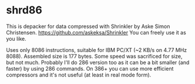 # shrd86
This is depacker for data compressed with Shrinkler by Aske Simon Christensen.
https://github.com/askeksa/Shrinkler
You can freely use it as you like.

Uses only 8086 instructions, suitable for IBM PC/XT (~2 KB/s on 4.77 MHz 8088).
Assembled size is 177 bytes.
Some speed was sacrificed for size, but not much.
Probably I'll do 286 version too as it can be a bit smaller (and faster) by using 286 commands.
On 386+ you can use more efficient compressors and it's not useful (at least in real mode form).

